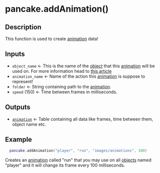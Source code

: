 # pancake.addAnimation()

## Description

This function is used to create [animation](/documentation/topics/animations) data!

## Inputs

* `object_name` <- This is the name of the [object](/documentation/topics/objects) that this [animation](/documentation/topics/animations) will be used on. For more information head to [this article](/documentation/topics/animations?id=how-to-create-animation)
* `animation_name` <- Name of the action this [animation](/documentation/topics/animations) is suppose to represent!
* `folder` <- String containing path to the [animation](/documentation/topics/animations).
* `speed` (150) <- Time between frames in milliseconds.

## Outputs

* [`animation`](/documentation/topics/animations) <- Table containing all data like frames, time between them, object name etc.

## Example

```lua
  pancake.addAnimation("player", "run", "images/animations", 100)
```

Creates an [animation](/documentation/topics/animations) called "run" that you may use on all [objects](/documentation/topics/objects) named "player" and it will change its frame every 100 milliseconds.
